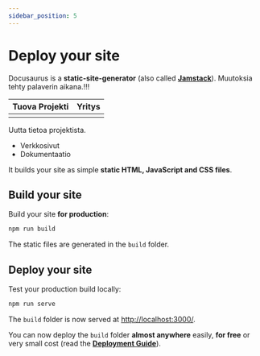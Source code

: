 ```yaml
---
sidebar_position: 5
---
```


# Deploy your site

Docusaurus is a **static-site-generator** (also called **[Jamstack](https://jamstack.org/)**).  Muutoksia tehty palaverin aikana.!!!

|Tuova	Projekti|  Yritys|
|--|--|
|  |  |

Uutta tietoa projektista. 

 - Verkkosivut
 - Dokumentaatio



It builds your site as simple **static HTML, JavaScript and CSS files**.

## Build your site

Build your site **for production**:

```bash
npm run build
```

The static files are generated in the `build` folder.

## Deploy your site

Test your production build locally:

```bash
npm run serve
```

The `build` folder is now served at [http://localhost:3000/](http://localhost:3000/).

You can now deploy the `build` folder **almost anywhere** easily, **for free** or very small cost (read the **[Deployment Guide](https://docusaurus.io/docs/deployment)**).
<!--stackedit_data:
eyJoaXN0b3J5IjpbLTg0NzQ3NTkwLDIxNTkyNTQxNywtMTk0Mj
AwNjQzNl19
-->